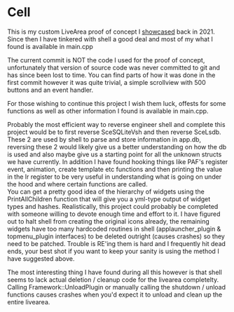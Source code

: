 # Cell

This is my custom LiveArea proof of concept I [showcased](https://youtu.be/MjaeSctyods) back in 2021.  
Since then I have tinkered with shell a good deal and most of my what I found is available in main.cpp

The current commit is NOT the code I used for the proof of concept, unfortunately that version of source code was never committed to git and has since been lost to time. You can find parts of how it was done in the first commit however it was quite trivial, a simple scrollview with 500 buttons and an event handler.

For those wishing to continue this project I wish them luck, offests for some functions as well as other information I found is available in main.cpp.  

Probably the most efficient way to reverse engineer shell and complete this project would be to first reverse SceSQLiteVsh and then reverse SceLsdb. These 2 are used by shell to parse and store information in app.db, reversing these 2 would likely give us a better understanding on how the db is used and also maybe give us a starting point for all the unknown structs we have currently.
In addition I have found hooking things like PAF's register event, animation, create template etc functions and then printing the value in the lr register to be very useful in understanding what is going on under the hood and where certain functions are called.  
You can get a pretty good idea of the hierarchy of widgets using the PrintAllChildren function that will give you a yml-type output of widget types and hashes.
Realistically, this project could probably be completed with someone willing to devote enough time and effort to it. I have figured out to halt shell from creating the original icons already, the remaining widgets have too many hardcoded routines in shell (applauncher_plugin & topmenu_plugin interfaces) to be deleted outright (causes crashes) so they need to be patched. Trouble is RE'ing them is hard and I frequently hit dead ends, your best shot if you want to keep your sanity is using the method I have suggested above.

The most interesting thing I have found during all this however is that shell seems to lack actual deletion / cleanup code for the livearea completelty. Calling Framework::UnloadPlugin or manually calling the shutdown / unload functions causes crashes when you'd expect it to unload and clean up the entire livearea.
